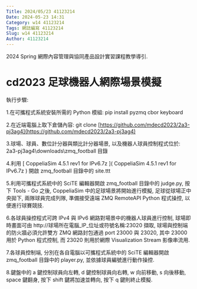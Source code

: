 ```yaml
---
Title: 2024/05/23 41123214
Date: 2024-05-23 14:31
Category: w14 41123214
Tags: 網誌編寫 41123214
Slug: w14 41123214
Author: 41123214
---
```


2024 Spring 網際內容管理與協同產品設計實習課程教學導引.

<!-- PELICAN_END_SUMMARY -->

# cd2023 足球機器人網際場景模擬
執行步驟:

1.在可攜程式系統安裝所需的 Python 模組: pip install pyzmq cbor keyboard

2.在近端電腦上取下倉儲內容: git clone [https://github.com/mdecd2023/2a3-pj3ag4](https://github.com/mdecd2023/2a3-pj3ag4)

3.球場、球員、數位計分器與類比計分器場景, 以及機器人球員控制程式位於: 2a3-pj3ag4\downloads\zmq_football 目錄

4.利用 [ CoppeliaSim 4.5.1 rev1 for IPv6.7z ]( CoppeliaSim 4.5.1 rev1 for IPv6.7z ) 開啟 zmq_football 目錄中的 site.ttt

5.利用可攜程式系統中的 SciTE 編輯器開啟 zmq_football 目錄中的 judge.py, 按下 Tools - Go 之後, CoppeliaSim 中的足球場景將開始進行模擬, 足球從球場正中央拋下, 兩隊球員完成列隊, 準備接受遠端 ZMQ RemoteAPI Python 程式操控, 以便進行球賽競技.

6.各球員操控程式可跨 IPv4 與 IPv6 網路對場景中的機器人球員進行控制, 球場即時畫面可由 http://球場所在電腦_IP_位址或符號名稱:23020 擷取, 球場與控制端的防火牆必須允許雙方 ZMQ 網路封包通過 port 23000 與 23020, 其中 23000 用於 Python 程式控制, 而 23020 則用於網際 Visualization Stream 影像串流用.

7.各球員控制端, 分別在各自電腦以可攜程式系統中的 SciTE 編輯器開啟 zmq_football 目錄中的 player.py, 並依據球員編號進行動作操控.

8.鍵盤中的 a 鍵控制球員向左轉, d 鍵控制球員向右轉, w 向前移動, s 向後移動, space 鍵翻身, 按下 shift 鍵將加速並轉向, 按下 q 鍵則終止模擬.